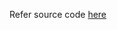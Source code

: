 Refer source code [here](https://colab.research.google.com/drive/1VMc2YahVLT_oWbjVxL2Qw0GwTgP10La3?usp=sharing)